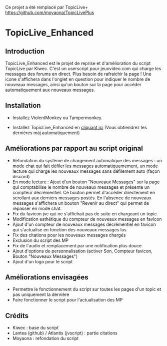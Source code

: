 Ce projet a été remplacé par TopicLive+ https://github.com/moyaona/TopicLivePlus


# TopicLive_Enhanced

## Introduction

TopicLive_Enhanced est le projet de reprise et d'amélioration du script TopicLive par Kiwec.
C'est un userscript pour jeuxvideo.com qui charge les messages des forums en direct. Plus besoin de rafraichir la page !
Une icone s'affichera dans l'onglet en question pour indiquer le nombre de nouveaux messages, ainsi qu'un bouton sur la page pour accéder automatiquement aux nouveaux messages.

## Installation

- Installez ViolentMonkey ou Tampermonkey.

- Installez TopicLive_Enhanced en [cliquant ici](https://github.com/moyaona/TopicLive_Enhanced/raw/main/TopicLive_Enhanced.user.js) (Vous obtiendrez les dernières màj automatiquement)

## Améliorations par rapport au script original

- Refondation du système de chargement automatique des messages : un mode chat qui fait défiler les messages automatiquemement, un mode lecture qui charge les nouveaux messages sans défilement auto (façon discord)
- En mode lecture : Ajout d'un bouton "Nouveaux Messages" sur la page qui comptabilise le nombre de nouveaux messages et présente un compteur décrémentiel. Ce bouton permet d'accéder directement en scrollant aux derniers messages postés.
En l'absence de nouveaux messages s'affichera un bouton "Revenir au direct" qui permet de repasser en mode chat.
- Fix du favicon jvc qui ne s'affichait pas de suite en chargeant un topic
- Modification esthétique du compteur de nouveaux messages en favicon
- Ajout d'un compteur de nouveaux messages décrémentiel en favicon qui s'actualise en fonction des nouveaux messages lus
- Fix des citations pour les nouveaux messages chargés
- Exclusion du script des MP
- Fix de l'audio et remplacement par une notification plus douce
- Ajout d'options de personnalisation (activer Son, Compteur favicon, Bouton "Nouveaux Messages")
- Ajout d'un logo pour le script

## Améliorations envisagées

- Permettre le fonctionnement du script sur toutes les pages d'un topic et pas uniquement la dernière
- Faire fonctionner le script pour l'actualisation des MP

## Crédits
- Kiwec : base du script
- Lantea (github) / Atlantis (jvscript) : partie citations
- Moyaona : refondation du script
